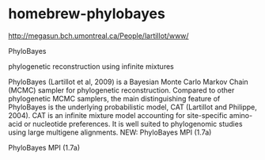 # homebrew-phylobayes

http://megasun.bch.umontreal.ca/People/lartillot/www/

PhyloBayes

phylogenetic reconstruction using infinite mixtures

PhyloBayes (Lartillot et al, 2009) is a Bayesian Monte Carlo Markov Chain (MCMC) sampler for phylogenetic reconstruction. Compared to other phylogenetic MCMC samplers, the main distinguishing feature of PhyloBayes is the underlying probabilistic model, CAT (Lartillot and Philippe, 2004). CAT is an infinite mixture model accounting for site-specific amino-acid or nucleotide preferences. It is well suited to phylogenomic studies using large multigene alignments.
NEW: PhyloBayes MPI (1.7a)

PhyloBayes MPI (1.7a)


